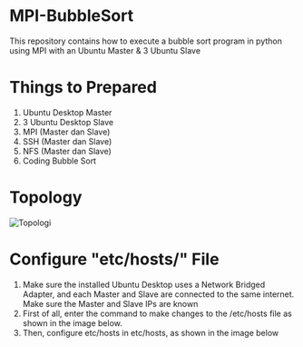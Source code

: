 # MPI-BubbleSort
This repository contains how to execute a bubble sort program in python using MPI with an Ubuntu Master &amp; 3 Ubuntu Slave

# Things to Prepared
1. Ubuntu Desktop Master
2. 3 Ubuntu Desktop Slave
3. MPI (Master dan Slave)
4. SSH (Master dan Slave)
5. NFS (Master dan Slave)
6. Coding Bubble Sort

# Topology
![Topologi](https://github.com/ShinnoHonobu/MPI-BubbleSort/assets/113822318/2815c150-942f-4296-9ba2-86cf108ad343)

# Configure "etc/hosts/" File
1. Make sure the installed Ubuntu Desktop uses a Network Bridged Adapter, and each Master and Slave are connected to the same internet. Make sure the Master and Slave IPs are known
2. First of all, enter the command to make changes to the /etc/hosts file as shown in the image below.
3. Then, configure etc/hosts in etc/hosts, as shown in the image below
